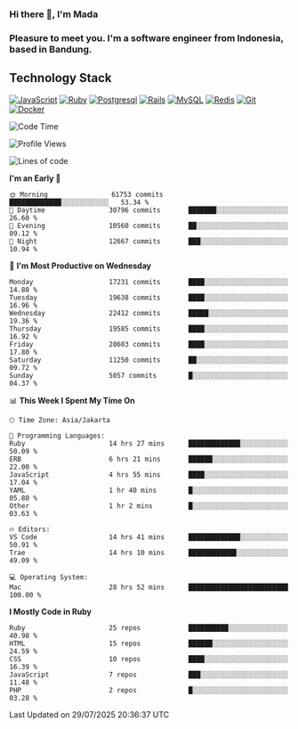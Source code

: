 ### Hi there 👋, I'm Mada
### Pleasure to meet you. I'm a software engineer from Indonesia, based in Bandung.

## Technology Stack

[![JavaScript](https://img.shields.io/badge/-JavaScript-%23F7DF1C?style=flat-square&logo=javascript&logoColor=000000&labelColor=%23F7DF1C&color=%23FFCE5A)](https://www.javascript.com/)
[![Ruby](https://img.shields.io/badge/Ruby-CC342D?style=flat-square&logo=ruby&logoColor=white)](https://www.ruby-lang.org/en/)
[![Postgresql](https://img.shields.io/badge/PostgreSQL-316192?style=flat-square&logo=postgresql&logoColor=ffffff)](https://www.postgresql.org/)
[![Rails](https://img.shields.io/badge/Ruby_on_Rails-CC0000?style=flat-square&logo=ruby-on-rails&logoColor=white)](https://rubyonrails.org/)
[![MySQL](https://img.shields.io/badge/-MySQL-4479A1?style=flat-square&logo=MySQL&logoColor=ffffff)](https://www.mysql.com/)
[![Redis](https://img.shields.io/badge/-Redis-DC382D?style=flat-square&logo=Redis&logoColor=ffffff)](https://redis.io/)
[![Git](https://img.shields.io/badge/-Git-%23F05032?style=flat-square&logo=git&logoColor=%23ffffff)](https://git-scm.com/)
[![Docker](https://img.shields.io/badge/-Docker-2496ED?style=flat-square&logo=docker&logoColor=ffffff)](https://www.docker.com/)
<!--
**madaarya/madaarya** is a ✨ _special_ ✨ repository because its `README.md` (this file) appears on your GitHub profile.

Here are some ideas to get you started:

- 🔭 I’m currently working on ...
- 🌱 I’m currently learning ...
- 👯 I’m looking to collaborate on ...
- 🤔 I’m looking for help with ...
- 💬 Ask me about ...
- 📫 How to reach me: ...
- 😄 Pronouns: ...
- ⚡ Fun fact: ...
-->
<!--START_SECTION:waka-->
![Code Time](http://img.shields.io/badge/Code%20Time-7%2C528%20hrs%2016%20mins-blue)

![Profile Views](http://img.shields.io/badge/Profile%20Views-0-blue)

![Lines of code](https://img.shields.io/badge/From%20Hello%20World%20I%27ve%20Written-52.8%20million%20lines%20of%20code-blue)

**I'm an Early 🐤** 

```text
🌞 Morning                61753 commits       █████████████░░░░░░░░░░░░   53.34 % 
🌆 Daytime                30796 commits       ███████░░░░░░░░░░░░░░░░░░   26.60 % 
🌃 Evening                10560 commits       ██░░░░░░░░░░░░░░░░░░░░░░░   09.12 % 
🌙 Night                  12667 commits       ███░░░░░░░░░░░░░░░░░░░░░░   10.94 % 
```
📅 **I'm Most Productive on Wednesday** 

```text
Monday                   17231 commits       ████░░░░░░░░░░░░░░░░░░░░░   14.88 % 
Tuesday                  19638 commits       ████░░░░░░░░░░░░░░░░░░░░░   16.96 % 
Wednesday                22412 commits       █████░░░░░░░░░░░░░░░░░░░░   19.36 % 
Thursday                 19585 commits       ████░░░░░░░░░░░░░░░░░░░░░   16.92 % 
Friday                   20603 commits       ████░░░░░░░░░░░░░░░░░░░░░   17.80 % 
Saturday                 11250 commits       ██░░░░░░░░░░░░░░░░░░░░░░░   09.72 % 
Sunday                   5057 commits        █░░░░░░░░░░░░░░░░░░░░░░░░   04.37 % 
```


📊 **This Week I Spent My Time On** 

```text
🕑︎ Time Zone: Asia/Jakarta

💬 Programming Languages: 
Ruby                     14 hrs 27 mins      █████████████░░░░░░░░░░░░   50.09 % 
ERB                      6 hrs 21 mins       ██████░░░░░░░░░░░░░░░░░░░   22.00 % 
JavaScript               4 hrs 55 mins       ████░░░░░░░░░░░░░░░░░░░░░   17.04 % 
YAML                     1 hr 40 mins        █░░░░░░░░░░░░░░░░░░░░░░░░   05.80 % 
Other                    1 hr 2 mins         █░░░░░░░░░░░░░░░░░░░░░░░░   03.63 % 

🔥 Editors: 
VS Code                  14 hrs 41 mins      █████████████░░░░░░░░░░░░   50.91 % 
Trae                     14 hrs 10 mins      ████████████░░░░░░░░░░░░░   49.09 % 

💻 Operating System: 
Mac                      28 hrs 52 mins      █████████████████████████   100.00 % 
```

**I Mostly Code in Ruby** 

```text
Ruby                     25 repos            ██████████░░░░░░░░░░░░░░░   40.98 % 
HTML                     15 repos            ██████░░░░░░░░░░░░░░░░░░░   24.59 % 
CSS                      10 repos            ████░░░░░░░░░░░░░░░░░░░░░   16.39 % 
JavaScript               7 repos             ███░░░░░░░░░░░░░░░░░░░░░░   11.48 % 
PHP                      2 repos             █░░░░░░░░░░░░░░░░░░░░░░░░   03.28 % 
```




 Last Updated on 29/07/2025 20:36:37 UTC
<!--END_SECTION:waka-->
